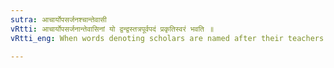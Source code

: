 ```yaml
---
sutra: आचार्योपसर्जनश्चान्तेवासी
vRtti: आचार्योपसर्जनान्तेवासिनां यो द्वन्द्वस्तत्रपूर्वपदं प्रकृतिस्वरं भवति ॥
vRtti_eng: When words denoting scholars are named after their teachers and are compounded into a _Dvandva_, the first member retains its accent.

---
```

